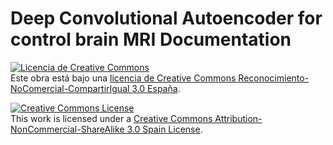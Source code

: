 Deep Convolutional Autoencoder for control brain MRI Documentation
=

<a rel="license" href="http://creativecommons.org/licenses/by-nc-sa/3.0/es/"><img alt="Licencia de Creative Commons" style="border-width:0" src="https://i.creativecommons.org/l/by-nc-sa/3.0/es/88x31.png" /></a><br />Este obra está bajo una <a rel="license" href="http://creativecommons.org/licenses/by-nc-sa/3.0/es/">licencia de Creative Commons Reconocimiento-NoComercial-CompartirIgual 3.0 España</a>.

<a rel="license" href="http://creativecommons.org/licenses/by-nc-sa/3.0/es/deed.en"><img alt="Creative Commons License" style="border-width:0" src="https://i.creativecommons.org/l/by-nc-sa/3.0/es/88x31.png" /></a><br />This work is licensed under a <a rel="license" href="http://creativecommons.org/licenses/by-nc-sa/3.0/es/">Creative Commons Attribution-NonCommercial-ShareAlike 3.0 Spain License</a>.

